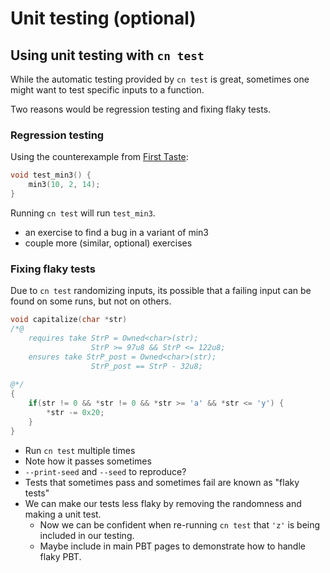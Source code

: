 # Unit testing (optional)

<!-- ## Reusing existing testing

(We currently go straight to PBT, because unit testing might be
integrated with build systems, unit testing infrastructure, etc., so
more complicated to set up.  Hard to predict exactly how this will
look as we scale.)

Fulminate, `cn instrument --run` -->

## Using unit testing with `cn test`

While the automatic testing provided by `cn test` is great,
sometimes one might want to test specific inputs to a function.

Two reasons would be regression testing and fixing flaky tests.

### Regression testing

Using the counterexample from [First Taste](./first-taste.md):

```c
void test_min3() {
    min3(10, 2, 14);
}
```

Running `cn test` will run `test_min3`.

- an exercise to find a bug in a variant of min3
- couple more (similar, optional) exercises

### Fixing flaky tests

Due to `cn test` randomizing inputs, its possible that a failing input can be found on some runs, but not on others.

```c
void capitalize(char *str)
/*@
    requires take StrP = Owned<char>(str);
                  StrP >= 97u8 && StrP <= 122u8;
    ensures take StrP_post = Owned<char>(str);
                  StrP_post == StrP - 32u8;
    
@*/
{
    if(str != 0 && *str != 0 && *str >= 'a' && *str <= 'y') {
        *str -= 0x20;
    }
}
```

- Run `cn test` multiple times
- Note how it passes sometimes
- `--print-seed` and `--seed` to reproduce?
- Tests that sometimes pass and sometimes fail are known as "flaky tests"
- We can make our tests less flaky by removing the randomness and making a unit test.
  - Now we can be confident when re-running `cn test` that `'z'` is being included in our testing.
  - Maybe include in main PBT pages to demonstrate how to handle flaky PBT.
